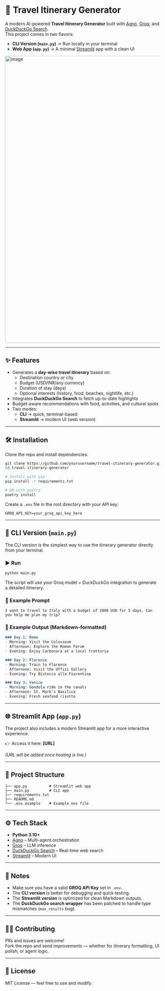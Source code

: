 # 🧭 Travel Itinerary Generator

A modern AI-powered **Travel Itinerary Generator** built with [Agno](https://pypi.org/project/agno/), [Groq](https://groq.com/), and [DuckDuckGo Search](https://pypi.org/project/duckduckgo-search/).  
This project comes in two flavors:

- **CLI Version (`main.py`)** → Run locally in your terminal  
- **Web App (`app.py`)** → A minimal [Streamlit](https://travel-itinerary-generator-agno-2ftqxnrgvv3jb4ltpgemnu.streamlit.app/) app with a clean UI
<img width="1910" height="933" alt="image" src="https://github.com/user-attachments/assets/3d837f57-41fb-4f73-a4c9-c4ff53bd213f" />


---

## ✨ Features

- Generates a **day-wise travel itinerary** based on:
  - Destination country or city
  - Budget (USD/INR/any currency)
  - Duration of stay (days)
  - Optional interests (history, food, beaches, nightlife, etc.)
- Integrates **DuckDuckGo Search** to fetch up-to-date highlights  
- Budget-aware recommendations with food, activities, and cultural spots  
- Two modes:
  - **CLI** → quick, terminal-based  
  - **Streamlit** → modern UI (web version)

---

## 🛠️ Installation

Clone the repo and install dependencies:

```bash
git clone https://github.com/yourusername/travel-itinerary-generator.git
cd travel-itinerary-generator

# Install with pip
pip install -r requirements.txt

# OR with poetry
poetry install
```

Create a `.env` file in the root directory with your API key:

```env
GROQ_API_KEY=your_groq_api_key_here
```

---

## 🚀 CLI Version (`main.py`)

The CLI version is the simplest way to use the itinerary generator directly from your terminal.

### ▶️ Run

```bash
python main.py
```

The script will use your Groq model + DuckDuckGo integration to generate a detailed itinerary.

### 💬 Example Prompt

```text
I want to travel to Italy with a budget of 2000 USD for 5 days. Can you help me plan my trip?
```

### 📝 Example Output (Markdown-formatted)

```markdown
### Day 1: Rome
- Morning: Visit the Colosseum
- Afternoon: Explore the Roman Forum
- Evening: Enjoy Carbonara at a local trattoria

### Day 2: Florence
- Morning: Train to Florence
- Afternoon: Visit the Uffizi Gallery
- Evening: Try Bistecca alla Fiorentina

### Day 3: Venice
- Morning: Gondola ride in the canals
- Afternoon: St. Mark’s Basilica
- Evening: Fresh seafood risotto
```

---

## 🌐 Streamlit App (`app.py`)

The project also includes a modern Streamlit app for a more interactive experience.

👉 Access it here: **[URL]**

*(URL will be added once hosting is live.)*

---

## 📂 Project Structure

```
├── app.py          # Streamlit web app
├── main.py         # CLI app
├── requirements.txt
├── README.md
└── .env.example    # Example env file
```

---

## ⚙️ Tech Stack

- **Python 3.10+**
- [Agno](https://pypi.org/project/agno/) – Multi-agent orchestration  
- [Groq](https://groq.com/) – LLM inference  
- [DuckDuckGo Search](https://pypi.org/project/duckduckgo-search/) – Real-time web search  
- [Streamlit](https://streamlit.io/) – Modern UI

---

## 📌 Notes

- Make sure you have a valid **GROQ API Key** set in `.env`.  
- The **CLI version** is better for debugging and quick testing.  
- The **Streamlit version** is optimized for clean Markdown outputs.  
- The **DuckDuckGo search wrapper** has been patched to handle type mismatches (`max_results` bug).

---

## 🧑‍💻 Contributing

PRs and issues are welcome!  
Fork the repo and send improvements — whether for itinerary formatting, UI polish, or agent logic.

---

## 📜 License

MIT License — feel free to use and modify.
